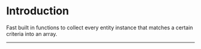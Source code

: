 # Introduction

Fast built in functions to collect every entity instance that matches a certain criteria into an array. 

----
